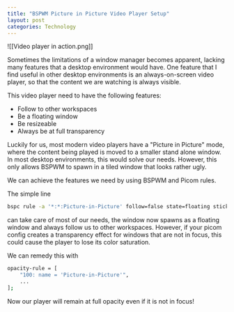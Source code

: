 ```yaml
---
title: "BSPWM Picture in Picture Video Player Setup"
layout: post
categories: Technology
---
```


![[Video player in action.png]]

Sometimes the limitations of a window manager becomes apparent, lacking many features that a desktop environment would have. One feature that I find useful in other desktop environments is an always-on-screen video player, so that the content we are watching is always visible.

This video player need to have the following features:
- Follow to other workspaces
- Be a floating window
- Be resizeable
- Always be at full transparency

Luckily for us, most modern video players have a "Picture in Picture" mode, where the content being played is moved to a smaller stand alone window. In most desktop environments, this would solve our needs. However, this only allows BSPWM to spawn in a tiled window that looks rather ugly.

We can achieve the features we need by using BSPWM and Picom rules.

The simple line
```bash
bspc rule -a '*:*:Picture-in-Picture' follow=false state=floating sticky=on
```
can take care of most of our needs, the window now spawns as a floating window and always follow us to other workspaces. However, if your picom config creates a transparency effect for windows that are not in focus, this could cause the player to lose its color saturation.

We can remedy this with
```bash
opacity-rule = [
	"100: name = 'Picture-in-Picture'",
	...
];
```
Now our player will remain at full opacity even if it is not in focus!